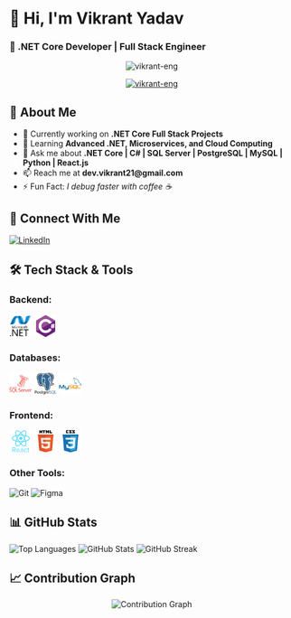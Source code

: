  
  <h1>👋 Hi, I'm Vikrant Yadav</h1>
    <h3>🚀 .NET Core Developer | Full Stack Engineer</h3>
    <p align="center"> <img src="https://komarev.com/ghpvc/?username=vikrant-eng&label=Profile%20views&color=0e75b6&style=flat" alt="vikrant-eng" /> </p>

<p align="center"> <a href="https://github.com/ryo-ma/github-profile-trophy"><img src="https://github-profile-trophy.vercel.app/?username=vikrant-eng" alt="vikrant-eng" /></a> </p>
 
   <h2>🚀 About Me</h2>
    <ul>
        <li>🔭 Currently working on <b>.NET Core Full Stack Projects</b></li>
        <li>🌱 Learning <b>Advanced .NET, Microservices, and Cloud Computing</b></li>
        <li>💬 Ask me about <b>.NET Core | C# | SQL Server | PostgreSQL | MySQL | Python | React.js</b></li>
        <li>📫 Reach me at <b>dev.vikrant21@gmail.com</b></li>
        <li>⚡ Fun Fact: <i>I debug faster with coffee ☕</i></li>
    </ul>
  <h2>🔗 Connect With Me</h2>
    <p align="left">
        <a href="https://www.linkedin.com/in/vikrant-y-69b477242" target="_blank">
            <img src="https://raw.githubusercontent.com/rahuldkjain/github-profile-readme-generator/master/src/images/icons/Social/linked-in-alt.svg" alt="LinkedIn" width="40" height="40">
        </a>
    </p>
 <h2>🛠 Tech Stack & Tools</h2>
  <h3>Backend:</h3>
    <div class="icons">
        <img src="https://raw.githubusercontent.com/devicons/devicon/master/icons/dot-net/dot-net-original-wordmark.svg" alt=".NET Core" width="40" height="40">
        <img src="https://raw.githubusercontent.com/devicons/devicon/master/icons/csharp/csharp-original.svg" alt="C#" width="40" height="40">
    </div>
  <h3>Databases:</h3>
    <div class="icons">
        <img src="https://raw.githubusercontent.com/devicons/devicon/master/icons/microsoftsqlserver/microsoftsqlserver-plain-wordmark.svg" alt="SQL Server" width="40" height="40">
        <img src="https://raw.githubusercontent.com/devicons/devicon/master/icons/postgresql/postgresql-original-wordmark.svg" alt="PostgreSQL" width="40" height="40">
        <img src="https://raw.githubusercontent.com/devicons/devicon/master/icons/mysql/mysql-original-wordmark.svg" alt="MySQL" width="40" height="40">
    </div>
  <h3>Frontend:</h3>
    <div class="icons">
        <img src="https://raw.githubusercontent.com/devicons/devicon/master/icons/react/react-original-wordmark.svg" alt="React.js" width="40" height="40">
        <img src="https://raw.githubusercontent.com/devicons/devicon/master/icons/html5/html5-original-wordmark.svg" alt="HTML5" width="40" height="40">
        <img src="https://raw.githubusercontent.com/devicons/devicon/master/icons/css3/css3-original-wordmark.svg" alt="CSS3" width="40" height="40">
    </div>
  <h3>Other Tools:</h3>
    <div class="icons">
        <img src="https://www.vectorlogo.zone/logos/git-scm/git-scm-icon.svg" alt="Git">
        <img src="https://www.vectorlogo.zone/logos/figma/figma-icon.svg" alt="Figma">
    </div>
  <h2>📊 GitHub Stats</h2>
    <div class="github-stats">
        <img src="https://github-readme-stats.vercel.app/api/top-langs?username=vikrant-eng&show_icons=true&locale=en&layout=compact" alt="Top Languages">
        <img src="https://github-readme-stats.vercel.app/api?username=vikrant-eng&show_icons=true&locale=en" alt="GitHub Stats">
        <img src="https://github-readme-streak-stats.herokuapp.com/?user=vikrant-eng" alt="GitHub Streak">
    </div>
  <h2>📈 Contribution Graph</h2>
    <div align="center">
        <img src="https://ghactivity.mrayush.me/graph?username=vikrant-eng&bg_color=d3c0ca&color=000000&line=d709ca&point=d01616&area=true&hide_border=true" alt="Contribution Graph">
    </div>
 
